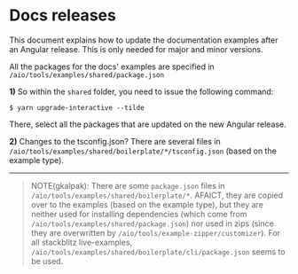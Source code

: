 # Docs releases

This document explains how to update the documentation examples after an Angular release. This is only needed for major and minor versions.

All the packages for the docs' examples are specified in `/aio/tools/examples/shared/package.json`

**1)** So within the `shared` folder, you need to issue the following command:

```
$ yarn upgrade-interactive --tilde
```

There, select all the packages that are updated on the new Angular release.

**2)** Changes to the tsconfig.json? There are several files in `/aio/tools/examples/shared/boilerplate/*/tsconfig.json` (based on the example type).

---
> NOTE(gkalpak):
> There are some `package.json` files in `/aio/tools/examples/shared/boilerplate/*`.
> AFAICT, they are copied over to the examples (based on the example type), but they are neither
> used for installing dependencies (which come from `/aio/tools/examples/shared/package.json`) nor
> used in zips (since they are overwritten by `/aio/tools/example-zipper/customizer`).
> For all stackblitz live-examples, `/aio/tools/examples/shared/boilerplate/cli/package.json` seems
> to be used.

